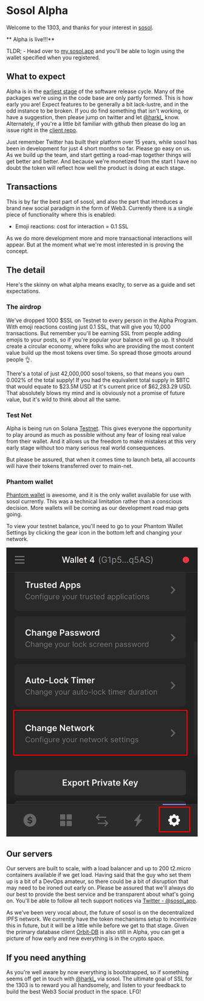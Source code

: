 # Sosol Alpha

Welcome to the 1303, and thanks for your interest in [sosol](http://sosol.app).

** Alpha is live!!!**

TLDR; - Head over to [my.sosol.app](http://my.sosol.app) and you'll be able to login using the wallet specified when you registered.

## What to expect

Alpha is in the [earliest stage](https://en.wikipedia.org/wiki/Software_release_life_cycle) of the software release cycle. Many of the packages we're using in the code base are only partly formed. This is how early you are! Expect features to be generally a bit lack-lustre, and in the odd instance to be broken. If you do find something that isn't working, or have a suggestion, then please jump on twitter and let [@harkl_](https://my.sosol.app/harkl) know. Alternately, if you're a little bit familiar with github then please do log an issue right in the [client repo](https://github.com/sosol-gmi/sosol-client/issues).

Just remember Twitter has built their platform over 15 years, while sosol has been in development for just 4 short months so far. Please go easy on us. As we build up the team, and start getting a road-map together things will get better and better. And because we're monetized from the start I have no doubt the token will reflect how well the product is doing at each stage.

## Transactions

This is by far the best part of sosol, and also the part that introduces a brand new social paradigm in the form of Web3. Currently there is a single piece of functionality where this is enabled:

- Emoji reactions: cost for interaction = 0.1 SSL

As we do more development more and more transactional interactions will appear. But at the moment what we're most interested in is proving the concept.

## The detail

Here's the skinny on what alpha means exaclty, to serve as a guide and set expectations.

### The airdrop

We've dropped 1000 $SSL on Testnet to every person in the Alpha Program. With emoji reactions costing just 0.1 SSL, that will give you 10,000 transactions. But remember you'll be earning SSL from people adding emojis to your posts, so if you're popular your balance will go up. It should create a circular economy, where folks who are providing the most content value build up the most tokens over time. So spread those gmoots around people 👌.

There's a total of just 42,000,000 sosol tokens, so that means you own 0.002% of the total supply! If you had the equivalent total supply in $BTC that would equate to $23.5M USD at it's current price of $62,283.29 USD. That absolutely blows my mind and is obviously not a promise of future value, but it's wild to think about all the same.

### Test Net

Alpha is being run on Solana [Testnet](https://explorer.solana.com/?cluster=testnet). This gives everyone the opportunity to play around as much as possible without any fear of losing real value from their wallet. And it allows us the freedom to make mistakes at this very early stage without too many serious real world consequences.

But please be assured, that when it comes time to launch beta, all accounts will have their tokens transferred over to main-net.

### Phantom wallet

[Phantom wallet](https://phantom.app) is awesome, and it is the only wallet available for use with sosol currently. This was a technical limitation rather than a conscious decision. More wallets will be coming as our development road map gets going.

To view your testnet balance, you'll need to go to your Phantom Wallet Settings by clicking the gear icon in the bottom left and changing your network.

![Phantom Wallet Settings](./assets/img/phantom-testnet.png)

## Our servers

Our servers are built to scale, with a load balancer and up to 200 t2.micro containers available if we get load. Having said that the guy who set them up is a bit of a DevOps amateur, so there could be a bit of disruption that may need to be ironed out early on. Please be assured that we'll always do our best to provide the best service and be transparent about what's going on. You'll be able to follow all tech support notices via [Twitter - @sosol_app](https://twitter.com/sosol_app).

As we've been very vocal about, the future of sosol is on the decentralized IPFS network. We currently have the token mechanisms setup to incentivize this in future, but it will be a little while before we get to that stage. Given the primary database client [Orbit-DB](https://orbitdb.org) is also still in Alpha, you can get a picture of how early and new everything is in the crypto space.

## If you need anything

As you're well aware by now everything is bootstrapped, so if something seems off get in touch with [@harkl_](https://my.sosol.app/harkl) via sosol. The ultimate goal of SSL for the 1303 is to reward you all handsomely, and listen to your feedback to build the best Web3 Social product in the space. LFG!
